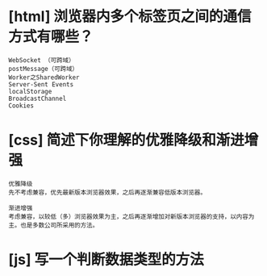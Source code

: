 # [html] 浏览器内多个标签页之间的通信方式有哪些？
    WebSocket （可跨域）
    postMessage（可跨域）
    Worker之SharedWorker
    Server-Sent Events
    localStorage
    BroadcastChannel
    Cookies
# [css] 简述下你理解的优雅降级和渐进增强
    优雅降级
    先不考虑兼容，优先最新版本浏览器效果，之后再逐渐兼容低版本浏览器。

    渐进增强
    考虑兼容，以较低（多）浏览器效果为主，之后再逐渐增加对新版本浏览器的支持，以内容为主。也是多数公司所采用的方法。
# [js] 写一个判断数据类型的方法

